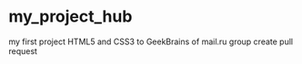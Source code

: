 # my_project_hub

my first project HTML5 and CSS3 to GeekBrains of mail.ru group
create pull request